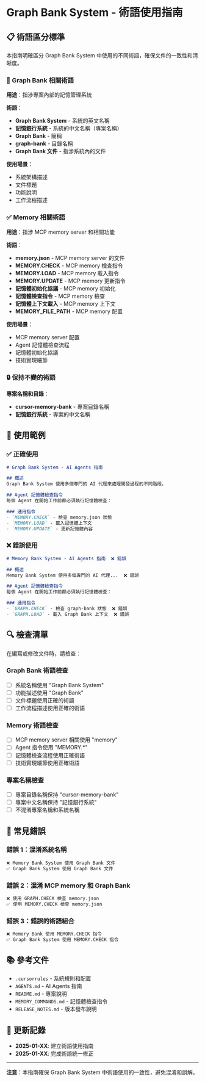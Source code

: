 # Graph Bank System - 術語使用指南

## 📋 術語區分標準

本指南明確區分 Graph Bank System 中使用的不同術語，確保文件的一致性和清晰度。

### 🔄 Graph Bank 相關術語

**用途**：指涉專案內部的記憶管理系統

**術語**：
- **Graph Bank System** - 系統的英文名稱
- **記憶銀行系統** - 系統的中文名稱（專案名稱）
- **Graph Bank** - 簡稱
- **graph-bank** - 目錄名稱
- **Graph Bank 文件** - 指涉系統內的文件

**使用場景**：
- 系統架構描述
- 文件標題
- 功能說明
- 工作流程描述

### ✅ Memory 相關術語

**用途**：指涉 MCP memory server 和相關功能

**術語**：
- **memory.json** - MCP memory server 的文件
- **MEMORY.CHECK** - MCP memory 檢查指令
- **MEMORY.LOAD** - MCP memory 載入指令
- **MEMORY.UPDATE** - MCP memory 更新指令
- **記憶體初始化協議** - MCP memory 初始化
- **記憶體檢查指令** - MCP memory 檢查
- **記憶體上下文載入** - MCP memory 上下文
- **MEMORY_FILE_PATH** - MCP memory 配置

**使用場景**：
- MCP memory server 配置
- Agent 記憶體檢查流程
- 記憶體初始化協議
- 技術實現細節

### 🔒 保持不變的術語

**專案名稱和目錄**：
- **cursor-memory-bank** - 專案目錄名稱
- **記憶銀行系統** - 專案的中文名稱

## 📝 使用範例

### ✅ 正確使用

```markdown
# Graph Bank System - AI Agents 指南

## 概述
Graph Bank System 使用多個專門的 AI 代理來處理開發過程的不同階段。

## Agent 記憶體檢查指令
每個 Agent 在開始工作前都必須執行記憶體檢查：

### 通用指令
- `MEMORY.CHECK` - 檢查 memory.json 狀態
- `MEMORY.LOAD` - 載入記憶體上下文
- `MEMORY.UPDATE` - 更新記憶體內容
```

### ❌ 錯誤使用

```markdown
# Memory Bank System - AI Agents 指南  ❌ 錯誤

## 概述
Memory Bank System 使用多個專門的 AI 代理...  ❌ 錯誤

## Agent 記憶體檢查指令
每個 Agent 在開始工作前都必須執行記憶體檢查：

### 通用指令
- `GRAPH.CHECK` - 檢查 graph-bank 狀態  ❌ 錯誤
- `GRAPH.LOAD` - 載入 Graph Bank 上下文  ❌ 錯誤
```

## 🔍 檢查清單

在編寫或修改文件時，請檢查：

### Graph Bank 術語檢查
- [ ] 系統名稱使用 "Graph Bank System"
- [ ] 功能描述使用 "Graph Bank"
- [ ] 文件標題使用正確的術語
- [ ] 工作流程描述使用正確的術語

### Memory 術語檢查
- [ ] MCP memory server 相關使用 "memory"
- [ ] Agent 指令使用 "MEMORY.*"
- [ ] 記憶體檢查流程使用正確術語
- [ ] 技術實現細節使用正確術語

### 專案名稱檢查
- [ ] 專案目錄名稱保持 "cursor-memory-bank"
- [ ] 專案中文名稱保持 "記憶銀行系統"
- [ ] 不混淆專案名稱和系統名稱

## 🚨 常見錯誤

### 錯誤 1：混淆系統名稱
```markdown
❌ Memory Bank System 使用 Graph Bank 文件
✅ Graph Bank System 使用 Graph Bank 文件
```

### 錯誤 2：混淆 MCP memory 和 Graph Bank
```markdown
❌ 使用 GRAPH.CHECK 檢查 memory.json
✅ 使用 MEMORY.CHECK 檢查 memory.json
```

### 錯誤 3：錯誤的術語組合
```markdown
❌ Memory Bank 使用 MEMORY.CHECK 指令
✅ Graph Bank System 使用 MEMORY.CHECK 指令
```

## 📚 參考文件

- `.cursorrules` - 系統規則和配置
- `AGENTS.md` - AI Agents 指南
- `README.md` - 專案說明
- `MEMORY_COMMANDS.md` - 記憶體檢查指令
- `RELEASE_NOTES.md` - 版本發布說明

## 🔄 更新記錄

- **2025-01-XX**: 建立術語使用指南
- **2025-01-XX**: 完成術語統一修正

---

**注意**：本指南確保 Graph Bank System 中術語使用的一致性，避免混淆和誤解。
